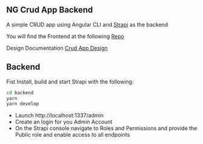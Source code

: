 ## NG Crud App Backend

A simple CRUD app using Angular CLI and [Strapi](https://strapi.io/ ) as the backend

You will find the Frontend at the following [Repo](https://github.com/JavaVista/NG-Crud-App-Frontend)

Design Documentation [Crud App Design](CrudAppDesign.docx)

## Backend

Fist Install, build and start Strapi with the following:

```bash
cd backend
yarn
yarn develop
```
* Launch http://localhost:1337/admin
* Create an login for you Admin Account
* On the Strapi console navigate to Roles and Permissions and provide the Public role and enable access to all endpoints
